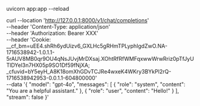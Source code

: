 uvicorn app:app --reload

curl --location 'http://127.0.0.1:8000/v1/chat/completions' \
--header 'Content-Type: application/json' \
--header 'Authorization: Bearer XXX' \
--header 'Cookie: __cf_bm=uEE4.shRh6ydUizv6_GXLHc5gRHmTPLyphIgdZwO.NA-1716538942-1.0.1.1-5rAUV8MB0qr9OU4qNsJUvjMrDXsaj.XOhtRfRfWMFqxwwWrwRriz0pTfJyUTlDYel3n7HX05p9SO1Df59fNjXA; _cfuvid=bY5eyH_A8K18omXhGDvTCJRe4wxeK4WKry3BYkPl2rQ-1716538942953-0.0.1.1-604800000' \
--data '{
    "model": "gpt-4o",
    "messages": [
      {
        "role": "system",
        "content": "You are a helpful assistant."
      },
      {
        "role": "user",
        "content": "Hello!"
      }
    ],
    "stream": false
  }'
